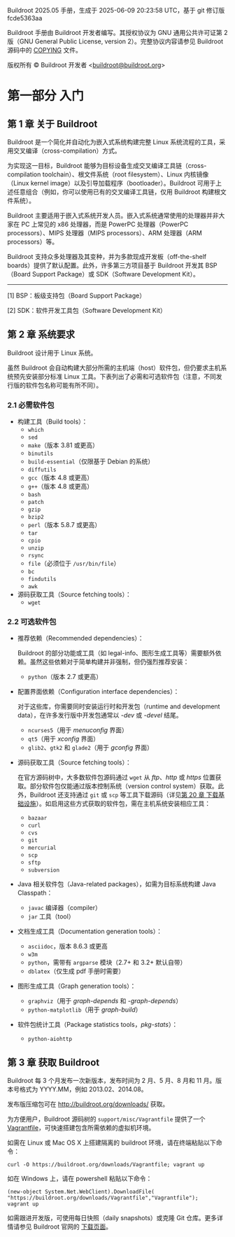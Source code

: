 Buildroot 2025.05 手册，生成于 2025-06-09 20:23:58 UTC，基于 git 修订版 fcde5363aa

Buildroot 手册由 Buildroot 开发者编写。其授权协议为 GNU 通用公共许可证第 2 版（GNU General Public License, version 2）。完整协议内容请参见 Buildroot 源码中的 [COPYING](http://git.buildroot.org/buildroot/tree/COPYING?id=fcde5363aa35220a1f201159a05de652ec6f811f) 文件。

版权所有 © Buildroot 开发者 <[buildroot@buildroot.org](mailto:buildroot@buildroot.org)>

# 第一部分 入门

## 第 1 章 关于 Buildroot

Buildroot 是一个简化并自动化为嵌入式系统构建完整 Linux 系统流程的工具，采用交叉编译（cross-compilation）方式。

为实现这一目标，Buildroot 能够为目标设备生成交叉编译工具链（cross-compilation toolchain）、根文件系统（root filesystem）、Linux 内核镜像（Linux kernel image）以及引导加载程序（bootloader）。Buildroot 可用于上述任意组合（例如，你可以使用已有的交叉编译工具链，仅用 Buildroot 构建根文件系统）。

Buildroot 主要适用于嵌入式系统开发人员。嵌入式系统通常使用的处理器并非大家在 PC 上常见的 x86 处理器，而是 PowerPC 处理器（PowerPC processors）、MIPS 处理器（MIPS processors）、ARM 处理器（ARM processors）等。

Buildroot 支持众多处理器及其变种，并为多款现成开发板（off-the-shelf boards）提供了默认配置。此外，许多第三方项目基于 Buildroot 开发其 BSP（Board Support Package）或 SDK（Software Development Kit）。

------

[1] BSP：板级支持包（Board Support Package）

[2] SDK：软件开发工具包（Software Development Kit）

## 第 2 章 系统要求

Buildroot 设计用于 Linux 系统。

虽然 Buildroot 会自动构建大部分所需的主机端（host）软件包，但仍要求主机系统预先安装部分标准 Linux 工具。下表列出了必需和可选软件包（注意，不同发行版的软件包名称可能有所不同）。

### 2.1 必需软件包

- 构建工具（Build tools）：
  - `which`
  - `sed`
  - `make`（版本 3.81 或更高）
  - `binutils`
  - `build-essential`（仅限基于 Debian 的系统）
  - `diffutils`
  - `gcc`（版本 4.8 或更高）
  - `g++`（版本 4.8 或更高）
  - `bash`
  - `patch`
  - `gzip`
  - `bzip2`
  - `perl`（版本 5.8.7 或更高）
  - `tar`
  - `cpio`
  - `unzip`
  - `rsync`
  - `file`（必须位于 `/usr/bin/file`）
  - `bc`
  - `findutils`
  - `awk`
- 源码获取工具（Source fetching tools）：
  - `wget`

### 2.2 可选软件包

- 推荐依赖（Recommended dependencies）：

  Buildroot 的部分功能或工具（如 legal-info、图形生成工具等）需要额外依赖。虽然这些依赖对于简单构建并非强制，但仍强烈推荐安装：

  - `python`（版本 2.7 或更高）

- 配置界面依赖（Configuration interface dependencies）：

  对于这些库，你需要同时安装运行时和开发包（runtime and development data），在许多发行版中开发包通常以 *-dev* 或 *-devel* 结尾。

  - `ncurses5`（用于 *menuconfig* 界面）
  - `qt5`（用于 *xconfig* 界面）
  - `glib2`、`gtk2` 和 `glade2`（用于 *gconfig* 界面）

- 源码获取工具（Source fetching tools）：

  在官方源码树中，大多数软件包源码通过 `wget` 从 *ftp*、*http* 或 *https* 位置获取。部分软件包仅能通过版本控制系统（version control system）获取。此外，Buildroot 还支持通过 `git` 或 `scp` 等工具下载源码（详见[第 20 章 下载基础设施](https://buildroot.org/downloads/manual/manual.html#download-infra)）。如启用这些方式获取的软件包，需在主机系统安装相应工具：

  - `bazaar`
  - `curl`
  - `cvs`
  - `git`
  - `mercurial`
  - `scp`
  - `sftp`
  - `subversion`

- Java 相关软件包（Java-related packages），如需为目标系统构建 Java Classpath：

  - `javac` 编译器（compiler）
  - `jar` 工具（tool）

- 文档生成工具（Documentation generation tools）：

  - `asciidoc`，版本 8.6.3 或更高
  - `w3m`
  - `python`，需带有 `argparse` 模块（2.7+ 和 3.2+ 默认自带）
  - `dblatex`（仅生成 pdf 手册时需要）

- 图形生成工具（Graph generation tools）：
  - `graphviz`（用于 *graph-depends* 和 *<pkg>-graph-depends*）
  - `python-matplotlib`（用于 *graph-build*）

- 软件包统计工具（Package statistics tools，*pkg-stats*）：
  - `python-aiohttp`

## 第 3 章 获取 Buildroot

Buildroot 每 3 个月发布一次新版本，发布时间为 2 月、5 月、8 月和 11 月。版本号格式为 YYYY.MM，例如 2013.02、2014.08。

发布版压缩包可在 http://buildroot.org/downloads/ 获取。

为方便用户，Buildroot 源码树的 `support/misc/Vagrantfile` 提供了一个 [Vagrantfile](https://www.vagrantup.com/)，可快速搭建包含所需依赖的虚拟机环境。

如需在 Linux 或 Mac OS X 上搭建隔离的 buildroot 环境，请在终端粘贴以下命令：

```
curl -O https://buildroot.org/downloads/Vagrantfile; vagrant up
```

如在 Windows 上，请在 powershell 粘贴以下命令：

```
(new-object System.Net.WebClient).DownloadFile(
"https://buildroot.org/downloads/Vagrantfile","Vagrantfile");
vagrant up
```

如需跟进开发版，可使用每日快照（daily snapshots）或克隆 Git 仓库。更多详情请参见 Buildroot 官网的 [下载页面](http://buildroot.org/download)。
